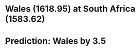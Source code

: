 
Wales (1618.95) at South Africa (1583.62)
=========================================

# Prediction: Wales by 3.5
